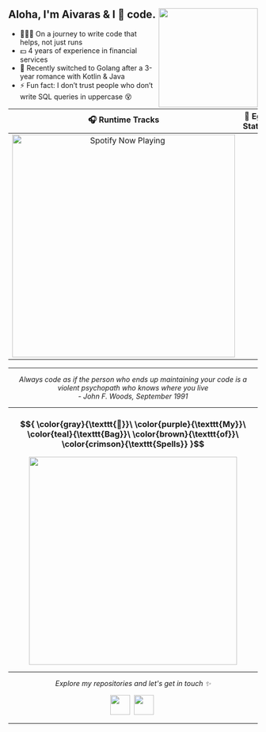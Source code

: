 ## Aloha, I'm Aivaras & I 💛 code. <img align='right' src='https://media.giphy.com/media/bcKmIWkUMCjVm/giphy.gif' width="200">
- 👨🏻‍💻 On a journey to write code that helps, not just runs
- 💵 4 years of experience in financial services
- 🌱 Recently switched to Golang after a 3-year romance with Kotlin & Java  
- ⚡ Fun fact: I don’t trust people who don’t write SQL queries in uppercase 😵

| 🎧 Runtime Tracks | 😤 Ego Stats™ |
| :------------------:|:---------------:|
| <picture><source media="(prefers-color-scheme: dark)" srcset="https://saltanovas-spotify.vercel.app/api/spotify?theme=dark"><img src="https://saltanovas-spotify.vercel.app/api/spotify?theme=light" alt="Spotify Now Playing" width="450"></picture> | <picture><source media="(prefers-color-scheme: dark)" srcset="https://saltanovas-github-stats.vercel.app/api?username=saltanovas&show_icons=true&hide_title=true&hide_border=true&hide=contribs&bg_color=00000000&title_color=FF8C42&icon_color=FFB74D&text_color=D7CCC8&ring_color=FF8C42"><img alt="" src="https://saltanovas-github-stats.vercel.app/api?username=saltanovas&show_icons=true&hide_title=true&hide_border=true&hide=contribs&include_all_commits=true&bg_color=00000000&title_color=8D4004&icon_color=D2691E&text_color=5D4037&ring_color=8D4004"></picture> |

<hr>

<p align="center">
  <i>Always code as if the person who ends up maintaining your code is a violent psychopath who knows where you live <br> - John F. Woods, September 1991</i>
</p>

<hr>

<h3 align="center">
  $${
    \color{gray}{\texttt{🧙}}\ 
    \color{purple}{\texttt{My}}\ 
    \color{teal}{\texttt{Bag}}\ 
    \color{brown}{\texttt{of}}\ 
    \color{crimson}{\texttt{Spells}}
  }$$
</h3>
<p align="center">
  <img height="420" width="420" src="https://skillicons.dev/icons?theme=light&i=java,kotlin,spring,ktor,go,mysql,postgres,aws,docker" />
</p>

<hr>

<p align="center">
  <i>Explore my repositories and let's get in touch ✨</i>
</p>
<p align="center">
  <a href="https://www.linkedin.com/in/aivaras-%C5%A1altanovas-b813371a3/"><img height="40" width="40" src="https://skillicons.dev/icons?theme=light&i=linkedin" /></a>&nbsp;
  <a href="mailto:zumbass@gmail.com"><img height="40" width="40" src="https://skillicons.dev/icons?theme=light&i=gmail" /></a>&nbsp;
</p>

<hr>
